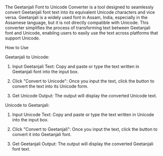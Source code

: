 The Geetanjali Font to Unicode Converter is a tool designed to seamlessly convert Geetanjali font text into its equivalent Unicode characters and vice versa. Geetanjali is a widely used font in Assam, India, especially in the Assamese language, but it is not directly compatible with Unicode. This converter simplifies the process of transforming text between Geetanjali font and Unicode, enabling users to easily use the text across platforms that support Unicode.

How to Use

Geetanjali to Unicode:

1. Input Geetanjali Text: Copy and paste or type the text written in Geetanjali font into the input box.


2. Click "Convert to Unicode": Once you input the text, click the button to convert the text into its Unicode form.


3. Get Unicode Output: The output will display the converted Unicode text.



Unicode to Geetanjali:

1. Input Unicode Text: Copy and paste or type the text written in Unicode into the input box.


2. Click "Convert to Geetanjali": Once you input the text, click the button to convert it into Geetanjali font.


3. Get Geetanjali Output: The output will display the converted Geetanjali font text.
